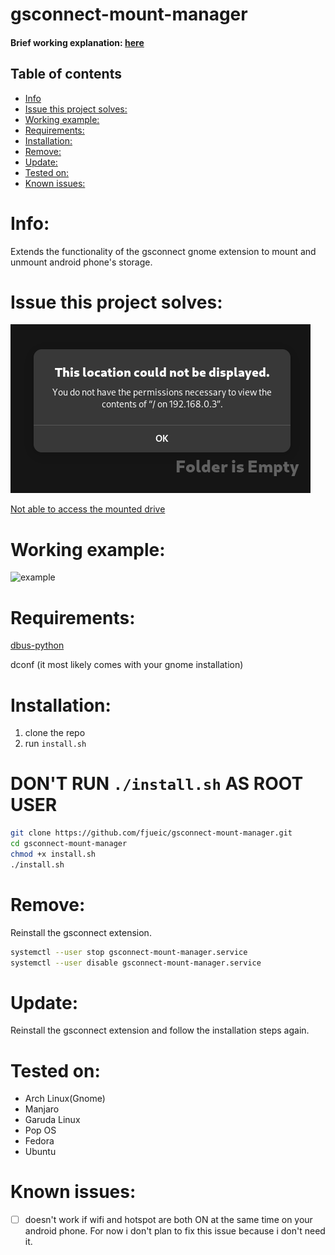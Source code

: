 # gsconnect-mount-manager
#### Brief working explanation: [here](https://github.com/GSConnect/gnome-shell-extension-gsconnect/issues/1610#issuecomment-2040620269)

## Table of contents
- [Info](#Info)
- [Issue this project solves:](#issue-this-project-solves)
- [Working example:](#working-example)
- [Requirements:](#requirements)
- [Installation:](#installation)
- [Remove:](#remove)
- [Update:](#update)
- [Tested on:](#tested-on)
- [Known issues:](#known-issues)

# Info:
Extends the functionality of the gsconnect gnome extension to mount and unmount android phone's storage.

# Issue this project solves:
![error](./error.png)

[Not able to access the mounted drive](https://github.com/GSConnect/gnome-shell-extension-gsconnect/issues/1610)

# Working example:
![example](./example.gif)


# Requirements:
[dbus-python](https://archlinux.org/packages/extra/x86_64/dbus-python/)

dconf (it most likely comes with your gnome installation)

# Installation:
1. clone the repo
2. run `install.sh`

# DON'T RUN `./install.sh` AS ROOT USER

```bash
git clone https://github.com/fjueic/gsconnect-mount-manager.git
cd gsconnect-mount-manager
chmod +x install.sh
./install.sh
```

# Remove:
Reinstall the gsconnect extension.

```bash
systemctl --user stop gsconnect-mount-manager.service
systemctl --user disable gsconnect-mount-manager.service
```

# Update:
Reinstall the gsconnect extension and follow the installation steps again.

# Tested on:
- Arch Linux(Gnome)
- Manjaro
- Garuda Linux
- Pop OS
- Fedora
- Ubuntu
# Known issues:
- [ ] doesn't work if wifi and hotspot are both ON at the same time on your android phone. For now i don't plan to fix this issue because i don't need it.
